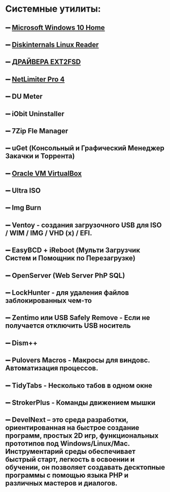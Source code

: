 # Системные утилиты:

 ## ➖ [Microsoft Windows 10 Home](https://www.microsoft.com/en-us/software-download/windows10ISO "C4WNR-GXPDX-XJF6C-FMYXX-6CKVQ")
 ## ➖ [Diskinternals Linux Reader](https://www.diskinternals.com/linux-reader/ "Бесплатная программа Linux Reader ™ для Windows. Можете работать с разделами Linux как с обычными NTFS или FAT.")
 ## ➖ [ДРАЙВЕРА EXT2FSD](https://losst.ru/podklyuchenie-ext4-v-windows "С помощью драйвера Ext2fsd вы можете работать с вашими разделами Linux как с обычными NTFS или FAT.")
 ## ➖ [NetLimiter Pro 4](https://www.netlimiter.com "Сетевой Файрвол - (RegName: Vladimir Putin #2) (RegCode: XLEVD-PNASB-6A3BD-Z72GJ-SPAH7)")
 ## ➖ DU Meter
 ## ➖ iObit Uninstaller
 ## ➖ 7Zip Fle Manager
 ## ➖ uGet (Консольный и Графический Менеджер Закачки и Торрента)
 ## ➖ [Oracle VM VirtualBox](https://www.virtualbox.org/ "Мощный продукт виртуализации x86 и AMD64/Intel64 для корпоративного и домашнего использования.")
 ## ➖ Ultra ISO
 ## ➖ Img Burn
 ## ➖ Ventoy - создания загрузочного USB для ISO / WIM / IMG / VHD (x) / EFI.
 ## ➖ EasyBCD + iReboot (Мульти Загрузчик Систем и Помощник по Перезагрузке)
 ## ➖ OpenServer (Web Server PhP SQL)
 ## ➖ LockHunter - для удаления файлов заблокированных чем-то
 ## ➖ Zentimo или USB Safely Remove - Если не получается отключить USB носитель
 ## ➖ Dism++
 ## ➖ Pulovers Macros - Макросы для виндовс. Автоматизация процессов.
 ## ➖ TidyTabs - Несколько табов в одном окне
 ## ➖ StrokerPlus - Команды движением мышки
 ## ➖ DevelNext – это среда разработки, ориентированная на быстрое создание программ, простых 2D игр, функциональных прототипов под Windows/Linux/Mac. Инструментарий среды обеспечивает быстрый старт, легкость в освоении и обучении, он позволяет создавать десктопные программы с помощью языка PHP и различных мастеров и диалогов.
